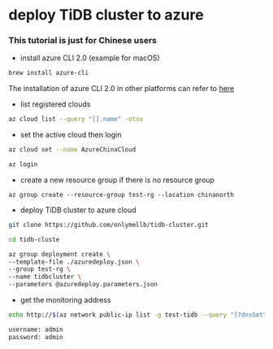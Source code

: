 # deploy TiDB cluster to azure

### This tutorial is just for Chinese users

* install azure CLI 2.0 (example for macOS)

```bash
brew install azure-cli
```
The installation of azure CLI 2.0 in other platforms can refer to [here](https://docs.azure.cn/zh-cn/cli/install-azure-cli?view=azure-cli-latest)

* list registered clouds

```bash
az cloud list --query "[].name" -otsv
```

* set the active cloud then login

```bash
az cloud set --name AzureChinaCloud

az login
```

* create a new resource group if there is no resource group

```
az group create --resource-group test-rg --location chinanorth
```

* deploy TiDB cluster to azure cloud

```bash
git clone https://github.com/onlymellb/tidb-cluster.git

cd tidb-cluste

az group deployment create \
--template-file ./azuredeploy.json \
--group test-rg \
--name tidbcluster \
--parameters @azuredeploy.parameters.json
```

* get the monitoring address

```bash
echo http://$(az network public-ip list -g test-tidb --query "[?dnsSettings.domainNameLabel=='pd-1'].dnsSettings.fqdn" -otsv):3000

username: admin
password: admin
```
